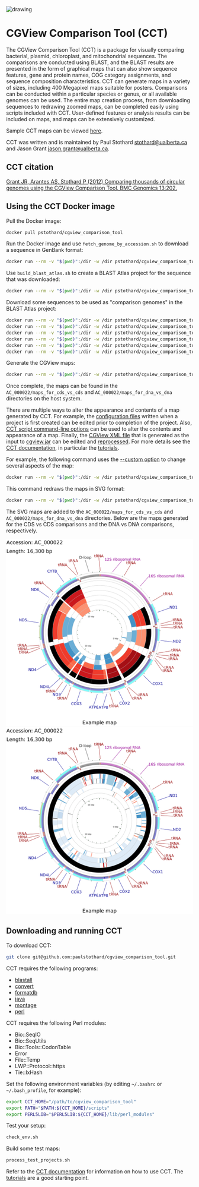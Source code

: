 <img src="sample1.png" alt="drawing" width="200"/>

# CGView Comparison Tool (CCT)
The CGView Comparison Tool (CCT) is a package for visually comparing bacterial, plasmid, chloroplast, and mitochondrial sequences. The comparisons are conducted using BLAST, and the BLAST results are presented in the form of graphical maps that can also show sequence features, gene and protein names, COG category assignments, and sequence composition characteristics. CCT can generate maps in a variety of sizes, including 400 Megapixel maps suitable for posters. Comparisons can be conducted within a particular species or genus, or all available genomes can be used. The entire map creation process, from downloading sequences to redrawing zoomed maps, can be completed easily using scripts included with CCT. User-defined features or analysis results can be included on maps, and maps can be extensively customized.

Sample CCT maps can be viewed [here](https://paulstothard.github.io/cgview_comparison_tool/index.html).

CCT was written and is maintained by Paul Stothard <stothard@ualberta.ca> and Jason Grant <jason.grant@ualberta.ca>.

## CCT citation

[Grant JR, Arantes AS, Stothard P (2012) Comparing thousands of circular genomes using the CGView Comparison Tool. BMC Genomics 13:202.](https://pubmed.ncbi.nlm.nih.gov/22621371/)

## Using the CCT Docker image

Pull the Docker image:

```bash
docker pull pstothard/cgview_comparison_tool
```

Run the Docker image and use `fetch_genome_by_accession.sh` to download a sequence in GenBank format:

```bash
docker run --rm -v "$(pwd)":/dir -w /dir pstothard/cgview_comparison_tool fetch_genome_by_accession.sh -a AC_000022 -o ./
```

Use `build_blast_atlas.sh` to create a BLAST Atlas project for the sequence that was downloaded:

```bash
docker run --rm -v "$(pwd)":/dir -w /dir pstothard/cgview_comparison_tool build_blast_atlas.sh -i AC_000022.gbk
```

Download some sequences to be used as "comparison genomes" in the BLAST Atlas project:

```bash
docker run --rm -v "$(pwd)":/dir -w /dir pstothard/cgview_comparison_tool fetch_genome_by_accession.sh -a NC_046914 -o ./AC_000022/comparison_genomes
docker run --rm -v "$(pwd)":/dir -w /dir pstothard/cgview_comparison_tool fetch_genome_by_accession.sh -a NC_047196 -o ./AC_000022/comparison_genomes
docker run --rm -v "$(pwd)":/dir -w /dir pstothard/cgview_comparison_tool fetch_genome_by_accession.sh -a NC_047457 -o ./AC_000022/comparison_genomes
docker run --rm -v "$(pwd)":/dir -w /dir pstothard/cgview_comparison_tool fetch_genome_by_accession.sh -a AC_000022 -o ./AC_000022/comparison_genomes
docker run --rm -v "$(pwd)":/dir -w /dir pstothard/cgview_comparison_tool fetch_genome_by_accession.sh -a NC_001326 -o ./AC_000022/comparison_genomes
docker run --rm -v "$(pwd)":/dir -w /dir pstothard/cgview_comparison_tool fetch_genome_by_accession.sh -a NC_043914 -o ./AC_000022/comparison_genomes
```

Generate the CGView maps:

```bash
docker run --rm -v "$(pwd)":/dir -w /dir pstothard/cgview_comparison_tool build_blast_atlas.sh -p AC_000022 -z medium
```

Once complete, the maps can be found in the `AC_000022/maps_for_cds_vs_cds` and `AC_000022/maps_for_dna_vs_dna` directories on the host system.

There are multiple ways to alter the appearance and contents of a map generated by CCT. For example, the [configuration files](https://paulstothard.github.io/cgview_comparison_tool/creating_maps.html#controlling-content) written when a project is first created can be edited prior to completion of the project. Also, [CCT script command-line options](https://paulstothard.github.io/cgview_comparison_tool/commands.html) can be used to alter the contents and appearance of a map. Finally, the [CGView XML file](https://paulstothard.github.io/cgview/xml_overview.html) that is generated as the input to [cgview.jar](https://github.com/paulstothard/cgview) can be edited and [reprocessed](https://paulstothard.github.io/cgview_comparison_tool/commands.html##redraw_maps). For more details see the [CCT documentation](https://paulstothard.github.io/cgview_comparison_tool/index.html), in particular the [tutorials](https://paulstothard.github.io/cgview_comparison_tool/tutorials.html).

For example, the following command uses the [--custom option](https://paulstothard.github.io/cgview_comparison_tool/customization_keys.html) to change several aspects of the map:

```bash
docker run --rm -v "$(pwd)":/dir -w /dir pstothard/cgview_comparison_tool build_blast_atlas.sh -p AC_000022 -x -z medium --custom "title='Example map' global_label=T legend=F use_opacity=F backboneRadius=900 labelFontSize=60 borderColor=white width=3000 height=3000"
```

This command redraws the maps in SVG format:

```bash
docker run --rm -v "$(pwd)":/dir -w /dir pstothard/cgview_comparison_tool redraw_maps.sh -p AC_000022 -f svg
```

The SVG maps are added to the `AC_000022/maps_for_cds_vs_cds` and `AC_000022/maps_for_dna_vs_dna` directories. Below are the maps generated for the CDS vs CDS comparisons and the DNA vs DNA comparisons, respectively.

![CGView map](sample1.svg)
![CGView map](sample2.svg)

## Downloading and running CCT

To download CCT:

```bash
git clone git@github.com:paulstothard/cgview_comparison_tool.git
```

CCT requires the following programs:

* [blastall](https://ftp.ncbi.nlm.nih.gov/blast/executables/legacy.NOTSUPPORTED/)
* [convert](https://imagemagick.org/)
* [formatdb](https://ftp.ncbi.nlm.nih.gov/blast/executables/legacy.NOTSUPPORTED/)
* [java](https://openjdk.java.net)
* [montage](https://imagemagick.org/)
* [perl](https://www.perl.org)

CCT requires the following Perl modules:

* Bio::SeqIO
* Bio::SeqUtils
* Bio::Tools::CodonTable
* Error
* File::Temp
* LWP::Protocol::https
* Tie::IxHash

Set the following environment variables (by editing `~/.bashrc` or `~/.bash_profile`, for example):

```bash
export CCT_HOME="/path/to/cgview_comparison_tool"
export PATH="$PATH:${CCT_HOME}/scripts"
export PERL5LIB="$PERL5LIB:${CCT_HOME}/lib/perl_modules"
```

Test your setup:

```bash
check_env.sh
```

Build some test maps:

```bash
process_test_projects.sh
```

Refer to the [CCT documentation](https://paulstothard.github.io/cgview_comparison_tool/index.html) for information on how to use CCT. The [tutorials](https://paulstothard.github.io/cgview_comparison_tool/tutorials.html) are a good starting point.
